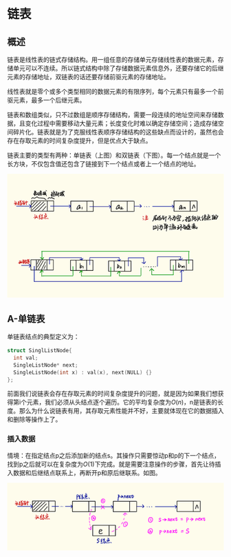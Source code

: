 # 链表

## 概述
链表是线性表的链式存储结构。用一组任意的存储单元存储线性表的数据元素，存储单元可以不连续。所以链式结构中除了存储数据元素信息外，还要存储它的后继元素的存储地址，双链表的话还要存储前驱元素的存储地址。

线性表就是零个或多个类型相同的数据元素的有限序列，每个元素只有最多一个前驱元素，最多一个后继元素。

链表和数组类似，只不过数组是顺序存储结构，需要一段连续的地址空间来存储数据，且变化过程中需要移动大量元素；长度变化时难以确定存储空间；造成存储空间碎片化。链表就是为了克服线性表顺序存储结构的这些缺点而设计的，虽然也会存在存取元素的时间复杂度提升，但是优点大于缺点。

链表主要的类型有两种：单链表（上图）和双链表（下图）。每一个结点就是一个长方块，不仅包含值还包含了链接到下一个结点或者上一个结点的地址。

![](https://raw.githubusercontent.com/wulinjuan/wulinjuan.github.io/master/images/listexample.png)

## A-单链表

单链表结点的典型定义为：

```cpp
struct SinglListNode{
  int val;
  SingleListNode* next;
  SingleListNode(int x) : val(x), next(NULL) {}
};
```
前面我们说链表会存在存取元素的时间复杂度提升的问题，就是因为如果我们想获得第i个元素，我们必须从头结点逐个遍历。它的平均复杂度为$O(n)$，n是链表的长度。那么为什么说链表有用，其存取元素性能并不好，主要就体现在它的数据插入和删除等操作上了。

### 插入数据

情境：在指定结点p之后添加新的结点s。其操作只需要惊动p和p的下一个结点，找到p之后就可以在复杂度为$O(1)$下完成。就是需要注意操作的步骤，首先让待插入数据和后继结点联系上，再断开p和原后继联系。如图。

![](https://raw.githubusercontent.com/wulinjuan/wulinjuan.github.io/master/images/SingleListInsert.png)
